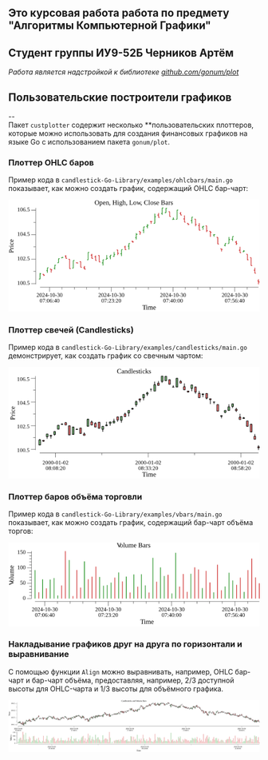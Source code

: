 ## Это курсовая работа работа по предмету "Алгоритмы Компьютерной Графики"  
## Студент группы ИУ9-52Б Черников Артём


_Работа является надстройкой к библиотеке [github.com/gonum/plot](https://github.com/gonum/plot)_

## Пользовательские построители графиков
--  
Пакет `custplotter` содержит несколько **пользовательских плоттеров, которые можно использовать для создания финансовых графиков на языке Go с использованием пакета `gonum/plot`.

### Плоттер OHLC баров

Пример кода в `candlestick-Go-Library/examples/ohlcbars/main.go` показывает, как можно создать график, содержащий OHLC бар-чарт:

![OHLC bars](examples/ohlcbars/ohlcbars.png)

### Плоттер свечей (Candlesticks)

Пример кода в `candlestick-Go-Library/examples/candlesticks/main.go` демонстрирует, как создать график со свечным чартом:

![Candlesticks](examples/candlesticks/candlesticks.png)

### Плоттер баров объёма торговли

Пример кода в `candlestick-Go-Library/examples/vbars/main.go` показывает, как можно создать график, содержащий бар-чарт объёма торгов:

![Volume bars](examples/vbars/vbars.png)


### Накладывание графиков друг на друга по горизонтали и выравнивание 

С помощью функции `Align` можно выравнивать, например, OHLC бар-чарт и бар-чарт объёма, предоставляя, например, 2/3 доступной высоты для OHLC-чарта и 1/3 высоты для объёмного графика.

![Alignment](examples/align/align.png)